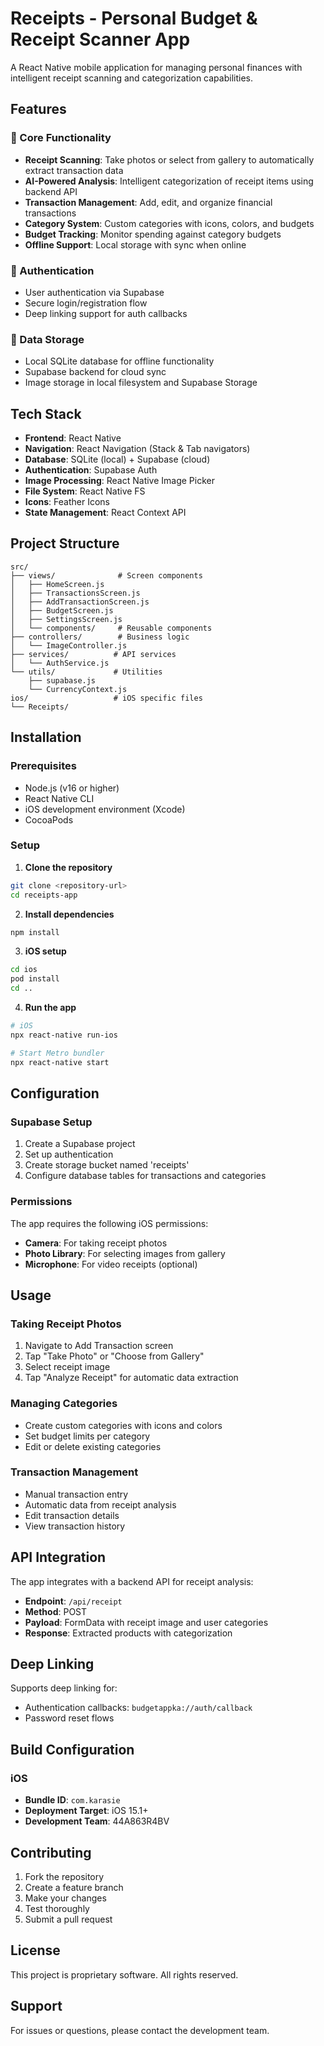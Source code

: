 # Receipts - Personal Budget & Receipt Scanner App

A React Native mobile application for managing personal finances with intelligent receipt scanning and categorization capabilities.

## Features

### 📱 Core Functionality
- **Receipt Scanning**: Take photos or select from gallery to automatically extract transaction data
- **AI-Powered Analysis**: Intelligent categorization of receipt items using backend API
- **Transaction Management**: Add, edit, and organize financial transactions
- **Category System**: Custom categories with icons, colors, and budgets
- **Budget Tracking**: Monitor spending against category budgets
- **Offline Support**: Local storage with sync when online

### 🔐 Authentication
- User authentication via Supabase
- Secure login/registration flow
- Deep linking support for auth callbacks

### 💾 Data Storage
- Local SQLite database for offline functionality
- Supabase backend for cloud sync
- Image storage in local filesystem and Supabase Storage

## Tech Stack

- **Frontend**: React Native
- **Navigation**: React Navigation (Stack & Tab navigators)
- **Database**: SQLite (local) + Supabase (cloud)
- **Authentication**: Supabase Auth
- **Image Processing**: React Native Image Picker
- **File System**: React Native FS
- **Icons**: Feather Icons
- **State Management**: React Context API

## Project Structure

```
src/
├── views/              # Screen components
│   ├── HomeScreen.js
│   ├── TransactionsScreen.js
│   ├── AddTransactionScreen.js
│   ├── BudgetScreen.js
│   ├── SettingsScreen.js
│   └── components/     # Reusable components
├── controllers/        # Business logic
│   └── ImageController.js
├── services/          # API services
│   └── AuthService.js
└── utils/             # Utilities
    ├── supabase.js
    └── CurrencyContext.js
ios/                   # iOS specific files
└── Receipts/
```

## Installation

### Prerequisites
- Node.js (v16 or higher)
- React Native CLI
- iOS development environment (Xcode)
- CocoaPods

### Setup

1. **Clone the repository**
```bash
git clone <repository-url>
cd receipts-app
```

2. **Install dependencies**
```bash
npm install
```

3. **iOS setup**
```bash
cd ios
pod install
cd ..
```



4. **Run the app**
```bash
# iOS
npx react-native run-ios

# Start Metro bundler
npx react-native start
```

## Configuration

### Supabase Setup
1. Create a Supabase project
2. Set up authentication
3. Create storage bucket named 'receipts'
4. Configure database tables for transactions and categories

### Permissions
The app requires the following iOS permissions:
- **Camera**: For taking receipt photos
- **Photo Library**: For selecting images from gallery
- **Microphone**: For video receipts (optional)

## Usage

### Taking Receipt Photos
1. Navigate to Add Transaction screen
2. Tap "Take Photo" or "Choose from Gallery"
3. Select receipt image
4. Tap "Analyze Receipt" for automatic data extraction

### Managing Categories
- Create custom categories with icons and colors
- Set budget limits per category
- Edit or delete existing categories

### Transaction Management
- Manual transaction entry
- Automatic data from receipt analysis
- Edit transaction details
- View transaction history

## API Integration

The app integrates with a backend API for receipt analysis:
- **Endpoint**: `/api/receipt`
- **Method**: POST
- **Payload**: FormData with receipt image and user categories
- **Response**: Extracted products with categorization

## Deep Linking

Supports deep linking for:
- Authentication callbacks: `budgetappka://auth/callback`
- Password reset flows

## Build Configuration

### iOS
- **Bundle ID**: `com.karasie`
- **Deployment Target**: iOS 15.1+
- **Development Team**: 44A863R4BV

## Contributing

1. Fork the repository
2. Create a feature branch
3. Make your changes
4. Test thoroughly
5. Submit a pull request

## License

This project is proprietary software. All rights reserved.

## Support

For issues or questions, please contact the development team.
